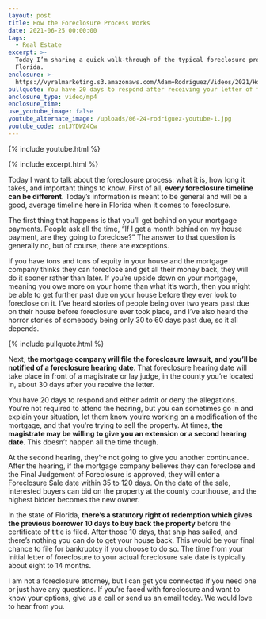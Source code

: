 ```yaml
---
layout: post
title: How the Foreclosure Process Works
date: 2021-06-25 00:00:00
tags:
  - Real Estate
excerpt: >-
  Today I’m sharing a quick walk-through of the typical foreclosure process in
  Florida.
enclosure: >-
  https://vyralmarketing.s3.amazonaws.com/Adam+Rodriguez/Videos/2021/How+the+Foreclosure+Process+Works.mp4
pullquote: You have 20 days to respond after receiving your letter of foreclosure.
enclosure_type: video/mp4
enclosure_time:
use_youtube_image: false
youtube_alternate_image: /uploads/06-24-rodriguez-youtube-1.jpg
youtube_code: zn1JYDWZ4Cw
---
```

{% include youtube.html %}

{% include excerpt.html %}

Today I want to talk about the foreclosure process: what it is, how long it takes, and important things to know. First of all, **every foreclosure timeline can be different**. Today’s information is meant to be general and will be a good, average timeline here in Florida when it comes to foreclosure.

The first thing that happens is that you’ll get behind on your mortgage payments. People ask all the time, “If I get a month behind on my house payment, are they going to foreclose?” The answer to that question is generally no, but of course, there are exceptions.

If you have tons and tons of equity in your house and the mortgage company thinks they can foreclose and get all their money back, they will do it sooner rather than later. If you’re upside down on your mortgage, meaning you owe more on your home than what it’s worth, then you might be able to get further past due on your house before they ever look to foreclose on it. I’ve heard stories of people being over two years past due on their house before foreclosure ever took place, and I’ve also heard the horror stories of somebody being only 30 to 60 days past due, so it all depends.

{% include pullquote.html %}

Next, **the mortgage company will file the foreclosure lawsuit, and you’ll be notified of a foreclosure hearing date**. That foreclosure hearing date will take place in front of a magistrate or lay judge, in the county you’re located in, about 30 days after you receive the letter.

You have 20 days to respond and either admit or deny the allegations. You’re not required to attend the hearing, but you can sometimes go in and explain your situation, let them know you’re working on a modification of the mortgage, and that you're trying to sell the property. At times, **the magistrate may be willing to give you an extension or a second hearing date**. This doesn’t happen all the time though.

At the second hearing, they’re not going to give you another continuance. After the hearing, if the mortgage company believes they can foreclose and the Final Judgement of Foreclosure is approved, they will enter a Foreclosure Sale date within 35 to 120 days. On the date of the sale, interested buyers can bid on the property at the county courthouse, and the highest bidder becomes the new owner.

In the state of Florida, **there’s a statutory right of redemption which gives the previous borrower 10 days to buy back the property** before the certificate of title is filed. After those 10 days, that ship has sailed, and there’s nothing you can do to get your house back. This would be your final chance to file for bankruptcy if you choose to do so. The time from your initial letter of foreclosure to your actual foreclosure sale date is typically about eight to 14 months.

I am not a foreclosure attorney, but I can get you connected if you need one or just have any questions. If you’re faced with foreclosure and want to know your options, give us a call or send us an email today. We would love to hear from you.
